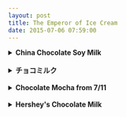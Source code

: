 ```yaml
---
layout: post
title: The Emperor of Ice Cream
date: 2015-07-06 07:59:00
---
```


<details>
  <summary><b>China Chocolate Soy Milk</b></summary>
  According to 2010 Census Bureau estimates, New Orleans' population is made up of approximately 343,829 residents.
</details><br>

<details>
  <summary><b>チョコミルク</b></summary>
  A po' boy (also po-boy, po boy) is a traditional sandwich from Louisiana. It almost always consists of meat, which is usually roast beef or fried seafood, often shrimp, crawfish, fish, oysters or crab.
</details><br>

<details>
  <summary><b>Chocolate Mocha from 7/11</b></summary>
  Use Google Maps.
</details><br>

<details>
  <summary><b>Hershey's Chocolate Milk</b></summary>

<div style="white-space: pre">
Wallace Stevens
Call the roller of big cigars,    
The muscular one, and bid him whip    
In kitchen cups concupiscent curds.    
Let the wenches dawdle in such dress    
As they are used to wear, and let the boys    
Bring flowers in last month's newspapers.    
Let be be finale of seem.    
The only emperor is the emperor of ice-cream.    
    
Take from the dresser of deal.    
Lacking the three glass knobs, that sheet    
On which she embroidered fantails once    
And spread it so as to cover her face.    
If her horny feet protrude, they come    
To show how cold she is, and dumb.    
Let the lamp affix its beam.    
The only emperor is the emperor of ice-cream.    
</div>
<br>

<table style="width:100%">
  <colgroup>
    <col width="20%" />
    <col width="80%" />
  </colgroup>
  <tbody>
    <tr>
      <td markdown="span">**Country, City**</td>
      <td markdown="span">China, Xiamen</td>
    </tr>
    <tr>
      <td markdown="span">**Company**</td>
      <td markdown="span">NiuNai Co.</td>
    </tr>
    <tr>
      <td markdown="span">**Price**</td>
      <td markdown="span">20元</td>
    </tr>
    <tr>
      <td markdown="span">**Taste & Thoughts**</td>
      <td markdown="span">It was creamy but diluted. Sad really.</td>
    </tr>
    <tr>
      <td markdown="span">**My Rating**</td>
      <td markdown="span">&#9733;&#9734;&#9734;&#9734;&#9734;</td>
    </tr>
    <tr>
      <td markdown="span">**Photo**</td>
      <td markdown="span"><img src="/img/Ses.jpg" width height="30%"></td>
    </tr>
  </tbody>
</table>
